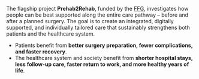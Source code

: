 The flagship project **Prehab2Rehab**, funded by the [FFG](https://www.ffg.at/), investigates how people can be best supported along the entire care pathway – before and after a planned surgery. The goal is to create an integrated, digitally supported, and individually tailored care that sustainably strengthens both patients and the healthcare system.

- Patients benefit from **better surgery preparation, fewer complications, and faster recovery**.  
- The healthcare system and society benefit from **shorter hospital stays, less follow-up care, faster return to work, and more healthy years of life**.

